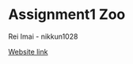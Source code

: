 # Assignment1 Zoo

Rei Imai - nikkun1028

[Website link](https://nikkun1028.github.io/Assignment1/)
